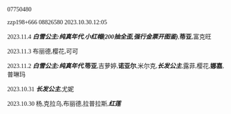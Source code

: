 <font face="FiraCode">
  
  07750480
  
  zzp198+666 08826580 2023.10.30.12:05

  2023.11.4 ***白雪公主:纯真年代***,***小红帽(200抽全歪,强行金票开图鉴)***,**蒂亚**,富克旺
  
  2023.11.3 布丽德,樱花,可可
  
  2023.11.2 ***白雪公主:纯真年代***,**蒂亚**,吉萝婷,**诺亚尔**,米尔克,***长发公主***,露菲,樱花,**娜嘉**,普琳玛
  
  2023.10.31 ***长发公主***,尤妮
  
  2023.10.30 杨,克拉乌,布丽德,拉普拉斯,***红莲***
  
</font>
